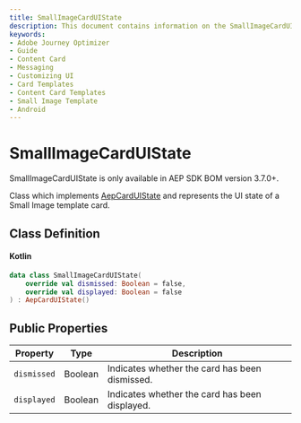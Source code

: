 ```yaml
---
title: SmallImageCardUIState
description: This document contains information on the SmallImageCardUIState.
keywords:
- Adobe Journey Optimizer
- Guide
- Content Card
- Messaging
- Customizing UI
- Card Templates
- Content Card Templates
- Small Image Template
- Android
---
```


# SmallImageCardUIState

<InlineAlert variant="info" slots="text"/>

SmallImageCardUIState is only available in AEP SDK BOM version 3.7.0+.

Class which implements [AepCardUIState](./aepcarduistate.md) and represents the UI state of a Small Image template card.

## Class Definition

<CodeBlock slots="heading, code" repeat="1" languages="Kotlin" />

#### Kotlin

```kotlin
data class SmallImageCardUIState(
    override val dismissed: Boolean = false,
    override val displayed: Boolean = false
) : AepCardUIState()
```

## Public Properties

| Property    | Type    | Description                                    |
| ----------- | ------- | ---------------------------------------------- |
| `dismissed` | Boolean | Indicates whether the card has been dismissed. |
| `displayed` | Boolean | Indicates whether the card has been displayed. |
